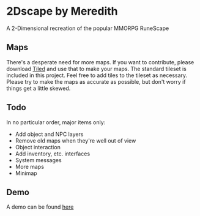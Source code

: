 # 2Dscape by Meredith

A 2-Dimensional recreation of the popular MMORPG RuneScape

## Maps

There's a desperate need for more maps. If you want to contribute, please download [Tiled](http://www.mapeditor.org/) and use that to make your maps. The standard tileset is included in this project. Feel free to add tiles to the tileset as necessary. Please try to make the maps as accurate as possible, but don't worry if things get a little skewed.

## Todo

In no particular order, major items only:
- Add object and NPC layers
- Remove old maps when they're well out of view
- Object interaction
- Add inventory, etc. interfaces
- System messages
- More maps
- Minimap

## Demo
A demo can be found [here](https://tilescape.herokuapp.com/)